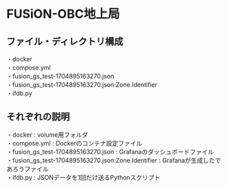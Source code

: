 # FUSiON-OBC地上局

## ファイル・ディレクトリ構成
・docker  
・compose.yml  
・fusion_gs_test-1704895163270.json  
・fusion_gs_test-1704895163270.json:Zone.Identifier  
・ifdb.py  

## それぞれの説明
・docker : volume用フォルダ  
・compose.yml : Dockerのコンテナ設定ファイル    
・fusion_gs_test-1704895163270.json : Grafanaのダッシュボードファイル  
・fusion_gs_test-1704895163270.json:Zone.Identifier :   Grafanaが生成したであろうファイル  
・ifdb.py : JSONデータを1回だけ送るPythonスクリプト  
